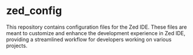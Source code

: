 # zed_config

This repository contains configuration files for the Zed IDE. These files are meant to customize and enhance the development experience in Zed IDE, providing a streamlined workflow for developers working on various projects.
